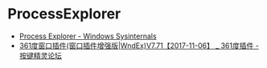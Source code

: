 # ProcessExplorer

- [Process Explorer - Windows Sysinternals](https://docs.microsoft.com/en-us/sysinternals/downloads/process-explorer)
- [361度窗口插件(窗口插件增强版|WndEx)V7.71【2017-11-06】 _ 361度插件 - 按键精灵论坛](http://bbs.anjian.com/showtopic-78576-1.aspx)
